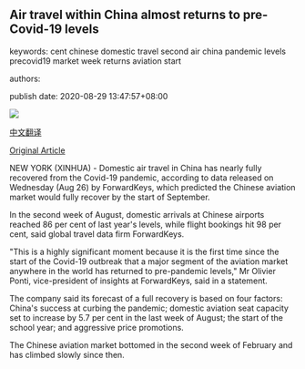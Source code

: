 ## Air travel within China almost returns to pre-Covid-19 levels

keywords: cent chinese domestic travel second air china pandemic levels precovid19 market week returns aviation start

authors: 

publish date: 2020-08-29 13:47:57+08:00

![](https://www.straitstimes.com/sites/default/files/styles/x_large/public/articles/2020/08/29/nz_daxingairport_290892.jpg?itok=9vt8EDuy)

[中文翻译](Air%20travel%20within%20China%20almost%20returns%20to%20pre-Covid-19%20levels_zh.md)

[Original Article](https://www.straitstimes.com/asia/east-asia/air-travel-within-china-almost-returns-to-pre-covid-19-levels)

NEW YORK (XINHUA) - Domestic air travel in China has nearly fully recovered from the Covid-19 pandemic, according to data released on Wednesday (Aug 26) by ForwardKeys, which predicted the Chinese aviation market would fully recover by the start of September.

In the second week of August, domestic arrivals at Chinese airports reached 86 per cent of last year's levels, while flight bookings hit 98 per cent, said global travel data firm ForwardKeys.

"This is a highly significant moment because it is the first time since the start of the Covid-19 outbreak that a major segment of the aviation market anywhere in the world has returned to pre-pandemic levels," Mr Olivier Ponti, vice-president of insights at ForwardKeys, said in a statement.

The company said its forecast of a full recovery is based on four factors: China's success at curbing the pandemic; domestic aviation seat capacity set to increase by 5.7 per cent in the last week of August; the start of the school year; and aggressive price promotions.

The Chinese aviation market bottomed in the second week of February and has climbed slowly since then.